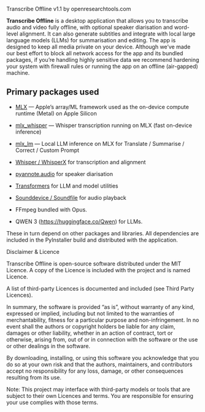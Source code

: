 Transcribe Offline v1.1 by openresearchtools.com

**Transcribe Offline** is a desktop application that allows you to transcribe audio and video fully offline, with optional speaker diarisation and word-level alignment. It can also generate subtitles and integrate with local large language models (LLMs) for summarisation and editing. The app is designed to keep all media private on your device.
Although we’ve made our best effort to block all network access for the app and its bundled packages, if you’re handling highly sensitive data we recommend hardening your system with firewall rules or running the app on an offline (air-gapped) machine.

## Primary packages used

- [MLX](https://github.com/ml-explore/mlx) — Apple’s array/ML framework used as the on-device compute runtime (Metal) on Apple Silicon  
- [mlx_whisper](https://pypi.org/project/mlx-whisper/) — Whisper transcription running on MLX (fast on-device inference)  
- [mlx_lm](https://pypi.org/project/mlx-lm/) — Local LLM inference on MLX for Translate / Summarise / Correct / Custom Prompt  

- [Whisper / WhisperX](https://github.com/m-bain/whisperX) for transcription and alignment  
- [pyannote.audio](https://github.com/pyannote/pyannote-audio) for speaker diarisation  
- [Transformers](https://github.com/huggingface/transformers) for LLM and model utilities  
- [Sounddevice / Soundfile](https://python-sounddevice.readthedocs.io/) for audio playback  
- FFmpeg bundled with Opus.
- QWEN 3 (https://huggingface.co/Qwen) for LLMs.

These in turn depend on other packages and libraries. All dependencies are included in the 
PyInstaller build and distributed with the application.

Disclaimer & Licence

Transcribe Offline is open-source software distributed under the MIT Licence. A copy of the Licence is included with the project and is named Licence.

A list of third-party Licences is documented and included (see Third Party Licences).

In summary, the software is provided “as is”, without warranty of any kind, expressed or implied, including but not limited to the warranties of merchantability, fitness for a particular purpose and non-infringement. In no event shall the authors or copyright holders be liable for any claim, damages or other liability, whether in an action of contract, tort or otherwise, arising from, out of or in connection with the software or the use or other dealings in the software.

By downloading, installing, or using this software you acknowledge that you do so at your own risk and that the authors, maintainers, and contributors accept no responsibility for any loss, damage, or other consequences resulting from its use.

Note: This project may interface with third-party models or tools that are subject to their own Licences and terms. You are responsible for ensuring your use complies with those terms.


